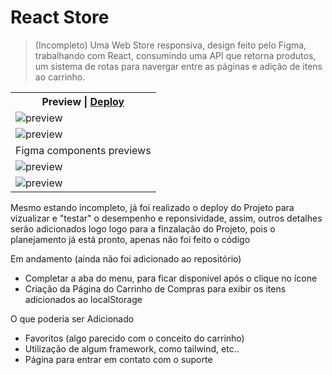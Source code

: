 # React Store
>(Incompleto) Uma Web Store responsiva, design feito pelo Figma, trabalhando com React, consumindo uma API que retorna produtos,
>um sistema de rotas para navergar entre as páginas e adição de itens ao carrinho.

<table>
  <tr>
    <th>Preview | <a href="https://react-store-renansouzasm.vercel.app/" target="_blank">Deploy</a></th>
  </tr>
  <tr>
    <td><img src="https://github.com/renansouzasm/React-store/assets/101893896/860a22a9-b74b-449b-8497-bfac29db6b94" alt="preview"/></td>
  </tr>
  <tr>
    <td><img src="https://github.com/renansouzasm/React-store/assets/101893896/d99f1eeb-b829-4d41-8294-f13705bdd0e6" alt="preview"/></td>
  </tr>
  <tr>
    <td>Figma components previews</td>
  </tr>
  <tr>
    <td><img src="https://github.com/renansouzasm/React-store/assets/101893896/76f10002-e5ff-4e44-a4f6-50a7bbd8f586" alt="preview"/></td>
  </tr>
  <tr>
    <td><img src="https://github.com/renansouzasm/React-store/assets/101893896/43ec4e07-12cb-4421-ae9c-c6213f5c192d" alt="preview"/></td>
  </tr>
</table>

Mesmo estando incompleto, já foi realizado o deploy do Projeto para vizualizar e "testar" o desempenho e reponsividade, assim, outros detalhes serão adicionados
logo logo para a finzalação do Projeto, pois o planejamento já está pronto, apenas não foi feito o código

Em andamento (ainda não foi adicionado ao repositório)
- Completar a aba do menu, para ficar disponível após o clique no ícone
- Criação da Página do Carrinho de Compras para exibir os itens adicionados ao localStorage

O que poderia ser Adicionado
- Favoritos (algo parecido com o conceito do carrinho)
- Utilização de algum framework, como tailwind, etc..
- Página para entrar em contato com o suporte
